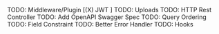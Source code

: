 TODO: Middleware/Plugin [(X) JWT ]
TODO: Uploads
TODO: HTTP Rest Controller
TODO: Add OpenAPI Swagger Spec
TODO: Query Ordering
TODO: Field Constraint
TODO: Better Error Handler
TODO: Hooks

